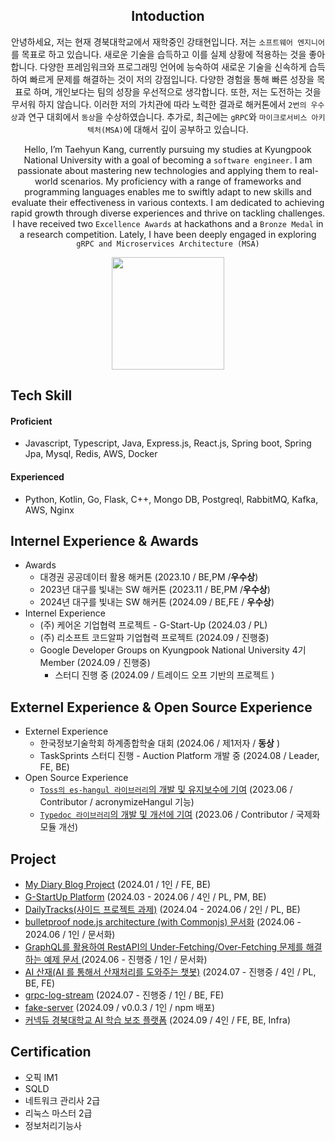 <div align="center">
  
## Intoduction

안녕하세요, 저는 현재 경북대학교에서 재학중인 강태현입니다. 저는 `소프트웨어 엔지니어`를 목표로 하고 있습니다. 새로운 기술을 습득하고 이를 실제 상황에 적용하는 것을 좋아합니다. 다양한 프레임워크와 프로그래밍 언어에 능숙하여 새로운 기술을 신속하게 습득하여 빠르게 문제를 해결하는 것이 저의 강점입니다. 다양한 경험을 통해 빠른 성장을 목표로 하며, 개인보다는 팀의 성장을 우선적으로 생각합니다. 또한, 저는 도전하는 것을 무서워 하지 않습니다. 이러한 저의 가치관에 따라 노력한 결과로 해커톤에서 `2번의 우수상`과 연구 대회에서 `동상`을 수상하였습니다. 추가로, 최근에는 `gRPC`와 `마이크로서비스 아키텍처(MSA)`에 대해서 깊이 공부하고 있습니다.

Hello, I’m Taehyun Kang, currently pursuing my studies at Kyungpook National University with a goal of becoming a `software engineer`. I am passionate about mastering new technologies and applying them to real-world scenarios. My proficiency with a range of frameworks and programming languages enables me to swiftly adapt to new skills and evaluate their effectiveness in various contexts. I am dedicated to achieving rapid growth through diverse experiences and thrive on tackling challenges. I have received two `Excellence Awards` at hackathons and a `Bronze Medal` in a research competition. Lately, I have been deeply engaged in exploring `gRPC and Microservices Architecture (MSA)`


<a href="https://github.com/knu-k"><img align="center" style="height:180px" src="https://github-readme-stats.vercel.app/api/top-langs/?username=knu-k&layout=compact&theme=nord&hide_border=true" /></a> 

</div>

## Tech Skill
#### Proficient
* Javascript, Typescript, Java, Express.js, React.js, Spring boot, Spring Jpa, Mysql, Redis, AWS, Docker

#### Experienced
* Python, Kotlin, Go, Flask, C++, Mongo DB, Postgreql, RabbitMQ, Kafka, AWS, Nginx


## Internel Experience & Awards
* Awards
  * 대경권 공공데이터 활용 해커톤 (2023.10 / BE,PM /**우수상**)
  * 2023년 대구를 빛내는 SW 해커톤 (2023.11 / BE,PM /**우수상**)
  * 2024년 대구를 빛내는 SW 해커톤 (2024.09 / BE,FE / **우수상**)
* Internel Experience
  * (주) 케어온 기업협력 프로젝트 - G-Start-Up  (2024.03 / PL)
  * (주) 리소프트 코드알파 기업협력 프로젝트 (2024.09 / 진행중)
  * Google Developer Groups on Kyungpook National University 4기 Member (2024.09 / 진행중)
    * 스터디 진행 중 (2024.09 / 트레이드 오프 기반의 프로젝트 )

## Externel Experience & Open Source Experience
* Externel Experience
  * 한국정보기술학회 하계종합학술 대회 (2024.06 / 제1저자 / **동상** )
  * TaskSprints 스터디 진행 - Auction Platform 개발 중 (2024.08 / Leader, FE, BE)
* Open Source Experience
  * [`Toss의 es-hangul 라이브러리`의 개발 및 유지보수에 기여](https://github.com/toss/es-hangul/pull/133) (2023.06 / Contributor / acronymizeHangul 기능)
  * [`Typedoc 라이브러리`의 개발 및 개선에 기여](https://github.com/TypeStrong/typedoc/pull/2602) (2023.06 / Contributor / 국제화 모듈 개선)

## Project
- [My Diary Blog Project](https://github.com/KNU-K/my_diary_blog) (2024.01 / 1인 / FE, BE)
- [G-StartUp Platform](https://github.com/care-on) (2024.03 - 2024.06 / 4인 / PL, PM, BE)
- [DailyTracks(사이드 프로젝트 과제)](https://github.com/DailyTracks) (2024.04 - 2024.06 / 2인 / PL, BE)
- [bulletproof node.js architecture (with Commonjs) 문서화](https://github.com/KNU-K/bulletproof-node-common-js-project-architecture) (2024.06 - 2024.06 / 1인 / 문서화)
- [GraphQL를 활용하여 RestAPI의 Under-Fetching/Over-Fetching 문제를 해결하는 예제 문서 ](https://github.com/KNU-K/graphql-ts-practica) (2024.06 - 진행중 / 1인 / 문서화)
- [AI 산재(AI 를 통해서 산재처리를 도와주는 챗봇)](https://github.com/Injury-law-assist) (2024.07 - 진행중 / 4인 / PL, BE, FE)
- [grpc-log-stream](https://github.com/knu-k/grpc-log-stream) (2024.07 - 진행중 / 1인 / BE, FE)
- [fake-server](https://github.com/TaskSprints/fake-server) (2024.09 / v0.0.3 / 1인 / npm 배포)
- [커넥듀 경북대학교 AI 학습 보조 플랫폼](https://github.com/TEAM-MukTae) (2024.09 / 4인 / FE, BE, Infra)
## Certification
- 오픽 IM1
- SQLD
- 네트워크 관리사 2급
- 리눅스 마스터 2급
- 정보처리기능사
